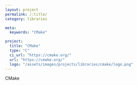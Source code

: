 ```yaml
---
layout: project
permalink: /:title/
category: libraries

meta:
  keywords: "CMake"

project:
  title: "CMake"
  type: "C"
  ci_url: "https://cmake.org/"
  url: "https://cmake.org/"
  logo: "/assets/images/projects/libraries/cmake/logo.png"
---
```


<p>CMake</p>

